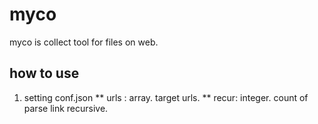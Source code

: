 # myco
myco is collect tool for files on web.
## how to use
1. setting conf.json
** urls : array. target urls.
** recur: integer. count of parse link recursive.